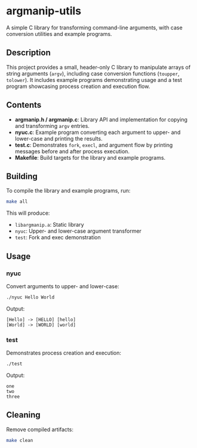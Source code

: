 # argmanip-utils

A simple C library for transforming command-line arguments, with case conversion utilities and example programs.

## Description
This project provides a small, header-only C library to manipulate arrays of string arguments (`argv`), including case conversion functions (`toupper`, `tolower`). It includes example programs demonstrating usage and a test program showcasing process creation and execution flow.

## Contents

- **argmanip.h / argmanip.c**: Library API and implementation for copying and transforming `argv` entries.
- **nyuc.c**: Example program converting each argument to upper- and lower-case and printing the results.
- **test.c**: Demonstrates `fork`, `execl`, and argument flow by printing messages before and after process execution.
- **Makefile**: Build targets for the library and example programs.

## Building

To compile the library and example programs, run:

```sh
make all
```

This will produce:

- `libargmanip.a`: Static library
- `nyuc`: Upper- and lower-case argument transformer
- `test`: Fork and exec demonstration

## Usage

### nyuc

Convert arguments to upper- and lower-case:

```sh
./nyuc Hello World
```

Output:

```
[Hello] -> [HELLO] [hello]
[World] -> [WORLD] [world]
```

### test

Demonstrates process creation and execution:

```sh
./test
```

Output:

```
one
two
three
```

## Cleaning

Remove compiled artifacts:

```sh
make clean
```
